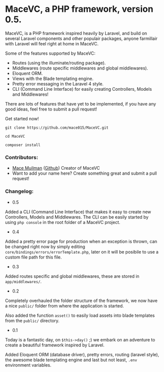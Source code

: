 # MaceVC, a PHP framework, version 0.5.

MaceVC, is a PHP framework inspired heavily by Laravel, and build on several Laravel components and other populair packages, anyone farmillair with Laravel will feel right at home in MaceVC.

Some of the features supported by MaceVC:

 * Routes (using the illuminate/routing package).
 * Middlewares (route specific middlewares and global middlewares).
 * Eloquent ORM.
 * Views with the Blade templating engine.
 * Pretty error messaging in the Laravel 4 style.
 * CLI (Command Line Interface) for easily creating Controllers, Models and Middlewares!


There are lots of features that have yet to be implemented, if you have any good ideas, feel free to submit a pull request!

Get started now!

```
git clone https://github.com/mace015/MaceVC.git

cd MaceVC

composer install
```

### Contributors:

 * [Mace Muilman](http://macemuilman.nl) ([Github](https://github.com/mace015)) Creator of MaceVC
 * Want to add your name here? Create something great and submit a pull request!

### Changelog:

* 0.5

Added a CLI (Command Line Interface) that makes it easy to create new Controllers, Models and Middlewares.
The CLI can be easily started by using `php console` in the root folder of a MaceVC project.

* 0.4

Added a pretty error page for production when an exception is thrown, can be changed right now by simply editing `core/bindings/errors/errorTemplate.php`, later on it will be posibile to use a custom file path for this file.

* 0.3

Added routes specific and global middlewares, these are stored in `app/middlewares/`.

* 0.2

Completely overhauled the folder structure of the framework, we now have a nice `public/` folder from where the application is started.

Also added the function `asset()` to easily load assets into blade templates from the `public/` directory.

* 0.1

Today is a fantastic day, on `$this->day()` ;) we embark on an adventure to create a beautiful framework inspired by Laravel.

Added Eloquent ORM (database driver), pretty errors, routing (laravel style), the awesome blade templating engine and last but not least, `.env` environment variables.
